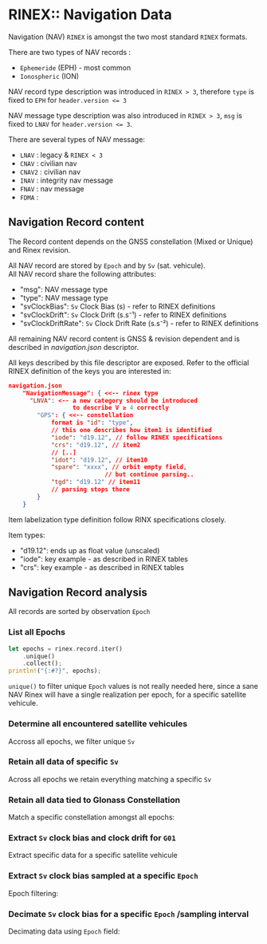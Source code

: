 # RINEX:: Navigation Data

Navigation (NAV) `RINEX` is amongst the two most standard `RINEX` formats.  

There are two types of NAV records :
* `Ephemeride` (EPH) - most common
* `Ionospheric` (ION) 

NAV record type description was introduced in `RINEX > 3`,
therefore `type` is fixed to `EPH` for `header.version <= 3`

NAV message type description was also introduced in `RINEX > 3`,
`msg` is fixed to `LNAV` for `header.version <= 3`.

There are several types of NAV message:

* `LNAV`  : legacy &  `RINEX < 3`
* `CNAV`  : civilian nav
* `CNAV2` : civilian nav
* `INAV`  : integrity nav message
* `FNAV`  : nav message
* `FDMA`  :

## Navigation Record content

The Record content depends on the GNSS constellation (Mixed or Unique)
and Rinex revision.

All NAV record are stored by `Epoch` and by `Sv` (sat. vehicule).   
All NAV record share the following attributes:

* "msg": NAV message type
* "type": NAV message type
* "svClockBias": `Sv` Clock Bias (s) - refer to RINEX definitions
* "svClockDrift": `Sv` Clock Drift (s.s⁻¹) - refer to RINEX definitions
* "svClockDriftRate": `Sv` Clock Drift Rate (s.s⁻²) - refer to RINEX definitions

All remaining NAV record content is GNSS & revision dependent and is described in 
_navigation.json_ descriptor. 

All keys described by this file descriptor are exposed. Refer to the official RINEX definition
of the keys you are interested in:

```json
navigation.json
    "NavigationMessage": { <<-- rinex type
      "LNVA": <-- a new category should be introduced
                  to describe V ≥ 4 correctly
        "GPS": { <<-- constellation
            format is "id": "type",
            // this one describes how item1 is identified
            "iode": "d19.12", // follow RINEX specifications
            "crs": "d19.12", // item2
            // [..]
            "idot": "d19.12", // item10
            "spare": "xxxx", // orbit empty field, 
                           // but continue parsing..
            "tgd": "d19.12" // item11
            // parsing stops there
        }
    }
```

Item labelization type definition follow RINX specifications closely.

Item types: 

* "d19.12": ends up as float value (unscaled)
* "iode": key example - as described in RINEX tables
* "crs": key example - as described in RINEX tables


## Navigation Record analysis

All records are sorted by observation `Epoch`

### List all Epochs

```rust
let epochs = rinex.record.iter()
    .unique()
    .collect(); 
println!("{:#?}", epochs);
```
`unique()` to filter unique `Epoch` values is not really needed here,
since a sane NAV Rinex will have a single realization per epoch,
for a specific satellite vehicule.

### Determine all encountered satellite vehicules

Accross all epochs, we filter unique `Sv`

### Retain all data of specific `Sv`

Across all epochs we retain everything matching a specific `Sv`

### Retain all data tied to Glonass Constellation

Match a specific constellation amongst all epochs:

### Extract `Sv` clock bias and clock drift for `G01`

Extract specific data for a specific satellite vehicule

### Extract `Sv` clock bias sampled at a specific `Epoch`

Epoch filtering:

### Decimate `Sv` clock bias for a specific `Epoch` /sampling interval

Decimating data using `Epoch` field:

